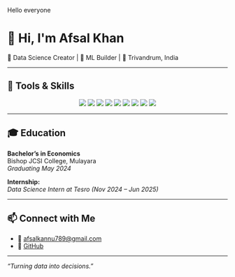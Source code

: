 
Hello everyone
# 👋 Hi, I'm Afsal Khan

🎯 Data Science Creator | 🧠 ML Builder | 📍 Trivandrum, India

---

## 🧰 Tools & Skills

<div align="center">

<img src="https://img.shields.io/badge/Python-3776AB?style=for-the-badge&logo=python&logoColor=white" />
<img src="https://img.shields.io/badge/R-276DC3?style=for-the-badge&logo=r&logoColor=white" />
<img src="https://img.shields.io/badge/SQL-4479A1?style=for-the-badge&logo=postgresql&logoColor=white" />
<img src="https://img.shields.io/badge/MongoDB-4EA94B?style=for-the-badge&logo=mongodb&logoColor=white" />
<img src="https://img.shields.io/badge/Tableau-E97627?style=for-the-badge&logo=tableau&logoColor=white" />
<img src="https://img.shields.io/badge/PowerBI-F2C811?style=for-the-badge&logo=powerbi&logoColor=black" />
<img src="https://img.shields.io/badge/Scikit--Learn-F7931E?style=for-the-badge&logo=scikit-learn&logoColor=white" />
<img src="https://img.shields.io/badge/Seaborn-5A9FD4?style=for-the-badge&logo=python&logoColor=white" />
<img src="https://img.shields.io/badge/Microsoft_Excel-217346?style=for-the-badge&logo=microsoft-excel&logoColor=white" />

</div>

---

## 🎓 Education

**Bachelor’s in Economics**  
Bishop JCSI College, Mulayara  
_Graduating May 2024_

**Internship:**  
*Data Science Intern at Tesro (Nov 2024 – Jun 2025)*

---

## 📫 Connect with Me

- 📧 [afsalkannu789@gmail.com](mailto:afsalkannu789@gmail.com)
- 💼 [GitHub](https://github.com/AfsalKhan789)

---

_“Turning data into decisions.”_
